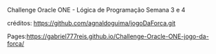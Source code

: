 Challenge Oracle ONE - Lógica de Programação Semana 3 e 4

créditos: https://github.com/agnaldoguima/jogoDaForca.git


Pages:https://gabriel777reis.github.io/Challenge-Oracle-ONE-jogo-da-forca/